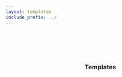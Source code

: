 ```yaml
---
layout: templates
include_prefix: ../
---
```


<section style="text-align:center;max-width: 1000px;margin:100px auto;">
  <h3><b>Templates<b></h3>
</section>
